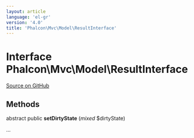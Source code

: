 ```yaml
---
layout: article
language: 'el-gr'
version: '4.0'
title: 'Phalcon\Mvc\Model\ResultInterface'
---
```


# Interface **Phalcon\Mvc\Model\ResultInterface**

<a href="https://github.com/phalcon/cphalcon/tree/v4.0.0/phalcon/mvc/model/resultinterface.zep" class="btn btn-default btn-sm">Source on GitHub</a>

## Methods

abstract public **setDirtyState** (*mixed* $dirtyState)

...
